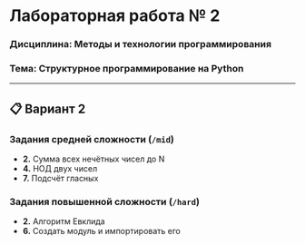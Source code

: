 # Лабораторная работа № 2
### Дисциплина: Методы и технологии программирования
### Тема: Структурное программирование на Python

---

## 📋 Вариант 2

### Задания средней сложности (`/mid`)
- **2.** Сумма всех нечётных чисел до N
- **4.** НОД двух чисел  
- **7.** Подсчёт гласных

### Задания повышенной сложности (`/hard`)
- **2.** Алгоритм Евклида
- **6.** Создать модуль и импортировать его